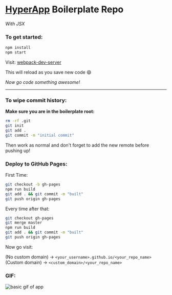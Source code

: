 # [HyperApp](https://github.com/hyperapp/hyperapp) Boilerplate Repo

*With JSX*

### To get started:

```bash
npm install
npm start
```

Visit: [webpack-dev-server](http://localhost:8080/webpack-dev-server/index.html)

This will reload as you save new code :smile:

*Now go code something awesome!*

***

### To wipe commit history:

**Make sure you are in the boilerplate root:**

```bash
rm -rf .git
git init
git add .
git commit -m "initial commit"
```

Then work as normal and don't forget to add the new remote before pushing up!

### Deploy to GitHub Pages:

First Time:

```bash
git checkout -b gh-pages
npm run build
git add . && git commit -m "built"
git push origin gh-pages
```

Every time after that:

```bash
git checkout gh-pages
git merge master
npm run build
git add . && git commit -m "built"
git push origin gh-pages
```

Now go visit:

(No custom domain) -> `<your_username>.github.io/<your_repo_name>`
(Custom domain) -> `<custom_domain>/<your_repo_name>`

### GIF:

![basic gif of app](https://cloud.githubusercontent.com/assets/9837366/22621800/117867c0-eae9-11e6-8a25-8aad7d120ac2.gif)
